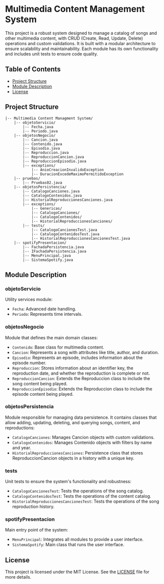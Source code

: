 # Multimedia Content Management System

This project is a robust system designed to manage a catalog of songs and other multimedia content, with CRUD (Create, Read, Update, Delete) operations and custom validations. It is built with a modular architecture to ensure scalability and maintainability. Each module has its own functionality and includes unit tests to ensure code quality.

## Table of Contents
- [Project Structure](#project-structure)
- [Module Description](#module-description)
- [License](#license)

## Project Structure

```
|-- Multimedia Content Managment System/
    |-- objetoServicio/
        |-- Fecha.java
        |-- Periodo.java
    |-- objetosNegocio/
        |-- Cancion.java
        |-- Contenido.java
        |-- Episodio.java
        |-- Reproduccion.java
        |-- ReproduccionCancion.java
        |-- ReproduccionEpisodio.java
        |-- exceptions/
            |-- AnioCreacionInvalidoException
            |-- DuracionExcedeMaximoPermitidoException
    |-- pruebas/
        |-- Pruebas02.java
    |-- objetosPersistencia/
        |-- CatalogoCanciones.java
        |-- CatalogoContenidos.java
        |-- HistorialReproduccionesCanciones.java
        |-- exceptions/
            |-- Genericas/
            |-- CatalogoCanciones/
            |-- CatalogoContenidos/
            |-- HistorialReproduccionesCanciones/    
        |-- tests/
            |-- CatalogoCancionesTest.java
            |-- CatalogoContenidosTest.java
            |-- HistorialReproduccionesCancionesTest.java
    |-- spotifyPresentacion/
        |-- FachadaPersistencia.java
        |-- IFachadaPersistencia.java
        |-- MenuPrincipal.java
        |-- SistemaSpotify.java
```

## Module Description

### **objetoServicio**
Utility services module:
- `Fecha`: Advanced date handling.
- `Periodo`: Represents time intervals.

### **objetosNegocio**
Module that defines the main domain classes:
- `Contenido`: Base class for multimedia content.
- `Cancion`: Represents a song with attributes like title, author, and duration.
- `Episodio`: Represents an episode, includes information about the episode number.
- `Reproduccion`: Stores information about an identifier key, the reproduction date, and whether the reproduction is complete or not.
- `ReproduccionCancion`: Extends the Reproduccion class to include the song content being played.
- `ReproduccionEpisodio`: Extends the Reproduccion class to include the episode content being played.

### **objetosPersistencia**
Module responsible for managing data persistence. It contains classes that allow adding, updating, deleting, and querying songs, content, and reproductions:
- `CatalogoCanciones`: Manages Cancion objects with custom validations.
- `CatalogoContenidos`: Manages Contenido objects with filters by name and year.
- `HistorialReproduccionesCanciones`: Persistence class that stores ReproduccionCancion objects in a history with a unique key.

### **tests**
Unit tests to ensure the system's functionality and robustness:
- `CatalogoCancionesTest`: Tests the operations of the song catalog.
- `CatalogoContenidosTest`: Tests the operations of the content catalog.
- `HistorialReproduccionesCancionesTest`: Tests the operations of the song reproduction history.

### **spotifyPresentacion**
Main entry point of the system:
- `MenuPrincipal`: Integrates all modules to provide a user interface.
- `SistemaSpotify`: Main class that runs the user interface.
   

## License
This project is licensed under the MIT License. See the [LICENSE](./LICENSE.md) file for more details.
